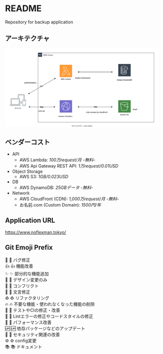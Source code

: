 # README
Repository for backup application


## アーキテクチャ
<img src="./アーキテクチャ.drawio.svg">


## ベンダーコスト
* API
    * AWS Lambda: *100万request/月 -無料-*
    * AWS Api Gateway REST API: *1万request/0.01USD*
* Object Storage
    * AWS S3: *1GB/0.023USD*
* DB
    * AWS DynamoDB: *25GBデータ -無料-*
* Network
    * AWS CloudFront (CDN): *1,000万request/月 -無料-*
    * お名前.com (Custom Domain): *1500円/年*


## Application URL
https://www.noflexman.tokyo/


## Git Emoji Prefix
🐛  :bug: バグ修正  
👍  :+1: 機能改善  
✨  :sparkles: 部分的な機能追加  
🎨  :art: デザイン変更のみ  
💢  :anger: コンフリクト  
📝  :memo: 文言修正  
♻️  :recycle: リファクタリング  
🔥  :fire: 不要な機能・使われなくなった機能の削除  
💚  :green_heart: テストやCIの修正・改善  
👕  :shirt: Lintエラーの修正やコードスタイルの修正  
🚀  :rocket: パフォーマンス改善  
🆙  :up: 依存パッケージなどのアップデート  
👮  :cop: セキュリティ関連の改善  
⚙   :gear: config変更  
📚  :books: ドキュメント  
